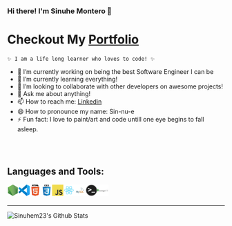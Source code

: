 ### Hi there! I'm Sinuhe Montero 👋

<!--
**Sinuhem23/Sinuhem23** is a ✨ _special_ ✨ repository because its `README.md` (this file) appears on your GitHub profile.

Here are some ideas to get you started:
-->

# Checkout My [Portfolio]

    ✨ I am a life long learner who loves to code! ✨

- 🔭 I’m currently working on being the best Software Engineer I can be
- 🌱 I’m currently learning everything!
- 👯 I’m looking to collaborate with other developers on awesome projects!
- 💬 Ask me about anything!
- 📫 How to reach me: [Linkedin]
- 😄 How to pronounce my name: Sin-nu-e
- ⚡ Fun fact: I love to paint/art and code untill one eye begins to fall asleep.

<br>
<br>

## Languages and Tools:

[<img align="left" alt="Node.js" width="26px" src="https://raw.githubusercontent.com/github/explore/80688e429a7d4ef2fca1e82350fe8e3517d3494d/topics/nodejs/nodejs.png" />][webdevplaylist]
[<img align="left" alt="Visual Studio Code" width="26px" src="https://raw.githubusercontent.com/github/explore/80688e429a7d4ef2fca1e82350fe8e3517d3494d/topics/visual-studio-code/visual-studio-code.png" />][webdevplaylist]
[<img align="left" alt="HTML5" width="26px" src="https://raw.githubusercontent.com/github/explore/80688e429a7d4ef2fca1e82350fe8e3517d3494d/topics/html/html.png" />][webdevplaylist]
[<img align="left" alt="CSS" width="26px" src="https://raw.githubusercontent.com/github/explore/80688e429a7d4ef2fca1e82350fe8e3517d3494d/topics/css/css.png" />][webdevplaylist]
[<img align="left" alt="Javascript" width="26px" src="https://raw.githubusercontent.com/github/explore/80688e429a7d4ef2fca1e82350fe8e3517d3494d/topics/javascript/javascript.png" />][webdevplaylist]
[<img align="left" alt="React" width="26px" src="https://raw.githubusercontent.com/github/explore/80688e429a7d4ef2fca1e82350fe8e3517d3494d/topics/react/react.png" />][webdevplaylist]
[<img align="left" alt="MySQL" width="26px" src="https://raw.githubusercontent.com/github/explore/80688e429a7d4ef2fca1e82350fe8e3517d3494d/topics/mysql/mysql.png" />][webdevplaylist]
[<img align="left" alt="Terminal" width="26px" src="https://raw.githubusercontent.com/github/explore/80688e429a7d4ef2fca1e82350fe8e3517d3494d/topics/terminal/terminal.png" />][webdevplaylist]
[<img align="left" alt="MongoDB" width="26px" src="https://raw.githubusercontent.com/github/explore/80688e429a7d4ef2fca1e82350fe8e3517d3494d/topics/mongodb/mongodb.png" />][webdevplaylist]

<br>
<br>

---

<img align="left" alt="Sinuhem23's Github Stats" src="https://github-readme-stats.vercel.app/api?username=Sinuhem23&show_icons=true&hide_border=true&hide=stars,issues&theme=tokyonight" />

[portfolio]: https://react-portfolio-ashen.vercel.app/
[linkedin]: https://www.linkedin.com/in/sinuhe-montero-thinkfirst/
[webdevplaylist]: https://github.com/Sinuhem23

